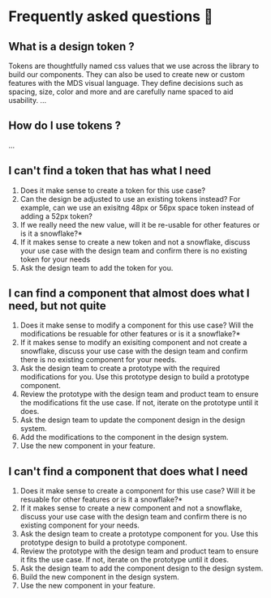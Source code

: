 # Frequently asked questions 🤨

## What is a design token ?

Tokens are thoughtfully named css values that we use across the library to
build our components. They can also be used to create new or custom features with
the MDS visual language. They define decisions such as spacing, size, color and more and are carefully name spaced to aid usability.
...

## How do I use tokens ?

...

## I can't find a token that has what I need

1. Does it make sense to create a token for this use case?
2. Can the design be adjusted to use an existing tokens instead? For example, can we use an exisitng 48px or 56px space token instead of adding a 52px token?
3. If we really need the new value, will it be re-usable for other features or is it a snowflake?\*
4. If it makes sense to create a new token and not a snowflake, discuss your use case with the design team and confirm there is no existing token for your needs
5. Ask the design team to add the token for you.

## I can find a component that almost does what I need, but not quite

1. Does it make sense to modify a component for this use case? Will the modifications be resuable for other features or is it a snowflake?\*
2. If it makes sense to modify an exisiting component and not create a snowflake, discuss your use case with the design team and confirm there is no existing component for your needs.
3. Ask the design team to create a prototype with the required modifications for you. Use this prototype design to build a prototype component.
4. Review the prototype with the design team and product team to ensure the modifications fit the use case. If not, iterate on the prototype until it does.
5. Ask the design team to update the component design in the design system.
6. Add the modifications to the component in the design system.
7. Use the new component in your feature.

## I can't find a component that does what I need

1. Does it make sense to create a component for this use case? Will it be resuable for other features or is it a snowflake?\*
2. If it makes sense to create a new component and not a snowflake, discuss your use case with the design team and confirm there is no existing component for your needs.
3. Ask the design team to create a prototype component for you. Use this prototype design to build a prototype component.
4. Review the prototype with the design team and product team to ensure it fits the use case. If not, iterate on the prototype until it does.
5. Ask the design team to add the component design to the design system.
6. Build the new component in the design system.
7. Use the new component in your feature.
